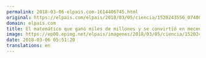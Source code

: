 ```yaml
---
permalink: 2018-03-06-elpais.com-1614406745.html
original: https://elpais.com/elpais/2018/03/05/ciencia/1520243556_074869.html#?ref=rss&format=simple&link=link
domain: elpais.com
title: El matemático que ganó miles de millones y se convirtió en mecenas
image: https://ep00.epimg.net/elpais/imagenes/2018/03/05/ciencia/1520243556_074869_1520245111_rrss_normal.jpg
date: 2018-03-06 05:51:20
translations: en
---
```


